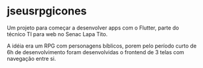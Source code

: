 # jseusrpgicones

Um projeto para começar a desenvolver apps com o Flutter, parte do técnico TI para web no Senac Lapa Tito.

A idéia era um RPG com personagens bíblicos, porem pelo período curto de 6h de desenvolvimento foram desenvolvidas o frontend de 3 telas com navegação entre si.
